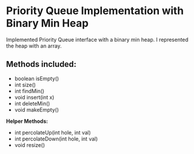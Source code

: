 # Priority Queue Implementation with Binary Min Heap
Implemented Priority Queue interface with a binary min heap. I represented the heap with an array.

## Methods included:

* boolean isEmpty()
* int size()
* int findMin()
* void insert(int x)
* int deleteMin()
* void makeEmpty()

<b>Helper Methods:</b>
* int percolateUp(int hole, int val)
* int percolateDown(int hole, int val)
* void resize()

